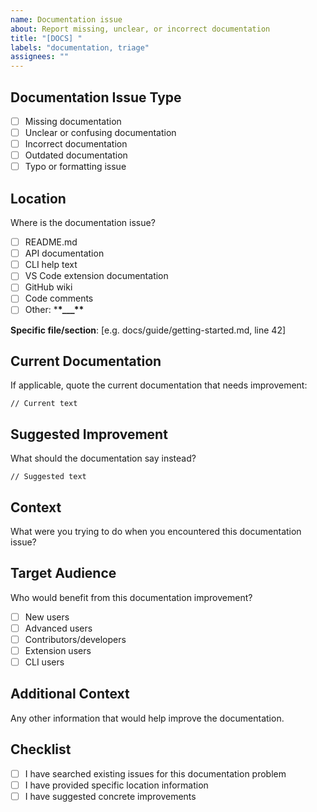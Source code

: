 ```yaml
---
name: Documentation issue
about: Report missing, unclear, or incorrect documentation
title: "[DOCS] "
labels: "documentation, triage"
assignees: ""
---
```


## Documentation Issue Type

- [ ] Missing documentation
- [ ] Unclear or confusing documentation
- [ ] Incorrect documentation
- [ ] Outdated documentation
- [ ] Typo or formatting issue

## Location

Where is the documentation issue?

- [ ] README.md
- [ ] API documentation
- [ ] CLI help text
- [ ] VS Code extension documentation
- [ ] GitHub wiki
- [ ] Code comments
- [ ] Other: \***\*\_\_\_\*\***

**Specific file/section**: [e.g. docs/guide/getting-started.md, line 42]

## Current Documentation

If applicable, quote the current documentation that needs improvement:

```
// Current text
```

## Suggested Improvement

What should the documentation say instead?

```
// Suggested text
```

## Context

What were you trying to do when you encountered this documentation issue?

## Target Audience

Who would benefit from this documentation improvement?

- [ ] New users
- [ ] Advanced users
- [ ] Contributors/developers
- [ ] Extension users
- [ ] CLI users

## Additional Context

Any other information that would help improve the documentation.

## Checklist

- [ ] I have searched existing issues for this documentation problem
- [ ] I have provided specific location information
- [ ] I have suggested concrete improvements
